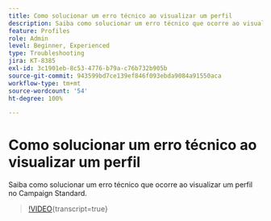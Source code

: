```yaml
---
title: Como solucionar um erro técnico ao visualizar um perfil
description: Saiba como solucionar um erro técnico que ocorre ao visualizar um perfil no Campaign Standard.
feature: Profiles
role: Admin
level: Beginner, Experienced
type: Troubleshooting
jira: KT-8385
exl-id: 3c1901eb-8c53-4776-b79a-c76b732b905b
source-git-commit: 943599bd7ce139ef846f093ebda9084a91550aca
workflow-type: tm+mt
source-wordcount: '54'
ht-degree: 100%

---
```


# Como solucionar um erro técnico ao visualizar um perfil

Saiba como solucionar um erro técnico que ocorre ao visualizar um perfil no Campaign Standard.

>[!VIDEO](https://video.tv.adobe.com/v/3436601?learn=on&captions=por_br){transcript=true}
